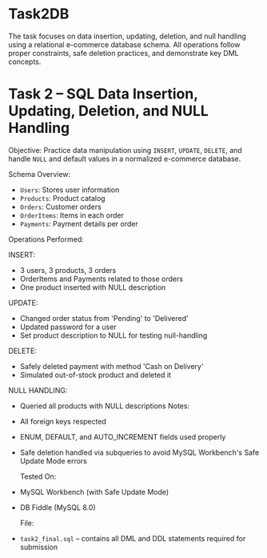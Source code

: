 # Task2DB
The task focuses on data insertion, updating, deletion, and null handling using a relational e-commerce database schema. All operations follow proper constraints, safe deletion practices, and demonstrate key DML concepts.


# Task 2 – SQL Data Insertion, Updating, Deletion, and NULL Handling

Objective:
Practice data manipulation using `INSERT`, `UPDATE`, `DELETE`, and handle `NULL` and default values in a normalized e-commerce database.

 Schema Overview:
- `Users`: Stores user information
- `Products`: Product catalog
- `Orders`: Customer orders
- `OrderItems`: Items in each order
- `Payments`: Payment details per order

 Operations Performed:

 INSERT:
- 3 users, 3 products, 3 orders
- OrderItems and Payments related to those orders
- One product inserted with NULL description

 UPDATE:
- Changed order status from 'Pending' to 'Delivered'
- Updated password for a user
- Set product description to NULL for testing null-handling

 DELETE:
- Safely deleted payment with method 'Cash on Delivery'
- Simulated out-of-stock product and deleted it

 NULL HANDLING:
- Queried all products with NULL descriptions
  Notes:
- All foreign keys respected
- ENUM, DEFAULT, and AUTO_INCREMENT fields used properly
- Safe deletion handled via subqueries to avoid MySQL Workbench's Safe Update Mode errors

  Tested On:
- MySQL Workbench (with Safe Update Mode)
- DB Fiddle (MySQL 8.0)

  File:
- `task2_final.sql` – contains all DML and DDL statements required for submission

